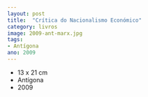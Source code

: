 ```yaml
---
layout: post
title:  "Crítica do Nacionalismo Económico"
category: livros
image: 2009-ant-marx.jpg
tags:
- Antígona
ano: 2009
---
```


- 13 x 21 cm
- Antígona
- 2009

